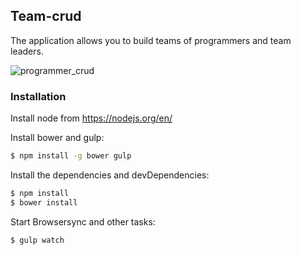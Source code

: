 ## Team-crud

The application allows you to build teams of programmers and team leaders.

![programmer_crud](https://user-images.githubusercontent.com/14199968/29711378-2999dc8c-899d-11e7-8972-f8e72700a6d3.png)

### Installation

Install node from https://nodejs.org/en/

Install bower and gulp:
```sh
$ npm install -g bower gulp
```

Install the dependencies and devDependencies:

```sh
$ npm install
$ bower install
```

Start Browsersync and other tasks:
```sh
$ gulp watch
```